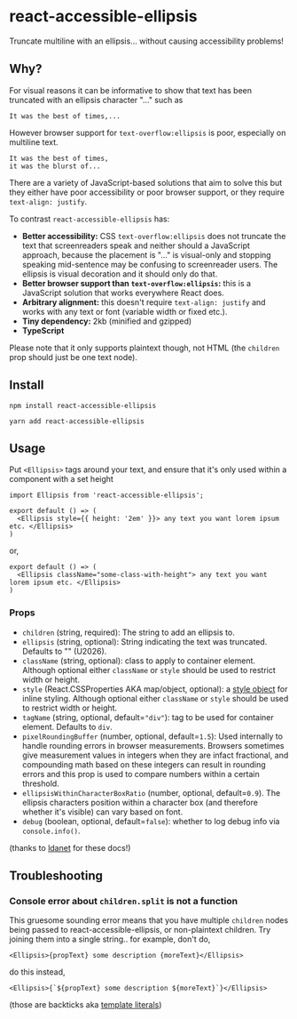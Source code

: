 # react-accessible-ellipsis

Truncate multiline with an ellipsis... without causing accessibility problems!

## Why?

For visual reasons it can be informative to show that text has been truncated with an ellipsis character "..." such as

    It was the best of times,...

However browser support for `text-overflow:ellipsis` is poor, especially on multiline text.

    It was the best of times,
    it was the blurst of...

There are a variety of JavaScript-based solutions that aim to solve this but they either have poor accessibility or poor browser support, or they require `text-align: justify`.

To contrast `react-accessible-ellipsis` has:

- **Better accessibility:** CSS `text-overflow:ellipsis` does not truncate the text that screenreaders speak and neither should a JavaScript approach, because the placement is "..." is visual-only and stopping speaking mid-sentence may be confusing to screenreader users. The ellipsis is visual decoration and it should only do that.
- **Better browser support than `text-overflow:ellipsis`:** this is a JavaScript solution that works everywhere React does.
- **Arbitrary alignment:** this doesn't require `text-align: justify` and works with any text or font (variable width or fixed etc.).
- **Tiny dependency:** 2kb (minified and gzipped)
- **TypeScript**

Please note that it only supports plaintext though, not HTML (the `children` prop should just be one text node).

## Install

    npm install react-accessible-ellipsis

    yarn add react-accessible-ellipsis

## Usage

Put `<Ellipsis>` tags around your text, and ensure that it's only used within a component with a set height

    import Ellipsis from 'react-accessible-ellipsis';

    export default () => (
      <Ellipsis style={{ height: '2em' }}> any text you want lorem ipsum etc. </Ellipsis>
    )

or,

    export default () => (
      <Ellipsis className="some-class-with-height"> any text you want lorem ipsum etc. </Ellipsis>
    )

### Props

- `children` (string, required): The string to add an ellipsis to.
- `ellipsis` (string, optional): String indicating the text was truncated. Defaults to "" (U2026).
- `className` (string, optional): class to apply to container element. Although optional either `className` or `style` should be used to restrict width or height.
- `style` (React.CSSProperties AKA map/object, optional): a [style object](https://reactjs.org/docs/dom-elements.html#style) for inline styling. Although optional either `className` or `style` should be used to restrict width or height.
- `tagName` (string, optional, default=`"div"`): tag to be used for container element. Defaults to `div`.
- `pixelRoundingBuffer` (number, optional, default=`1.5`): Used internally to handle rounding errors in browser measurements. Browsers sometimes give measurement values in integers when they are infact fractional, and compounding math based on these integers can result in rounding errors and this prop is used to compare numbers within a certain threshold.
- `ellipsisWithinCharacterBoxRatio` (number, optional, default=`0.9`). The ellipsis characters position within a character box (and therefore whether it's visible) can vary based on font.
- `debug` (boolean, optional, default=`false`): whether to log debug info via `console.info()`.

(thanks to [ldanet](https://github.com/ldanet) for these docs!)

## Troubleshooting

### Console error about `children.split` is not a function

This gruesome sounding error means that you have multiple `children` nodes being passed to react-accessible-ellipsis, or non-plaintext children. Try joining them into a single string.. for example, don't do,

    <Ellipsis>{propText} some description {moreText}</Ellipsis>

do this instead,

    <Ellipsis>{`${propText} some description ${moreText}`}</Ellipsis>

(those are backticks aka [template literals](https://developer.mozilla.org/en-US/docs/Web/JavaScript/Reference/Template_literals))

